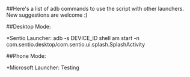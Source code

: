 ##Here's a list of adb commands to use the script with other launchers. New suggestions are welcome :)



##Desktop Mode:


*Sentio Launcher:
adb -s DEVICE_ID shell am start -n com.sentio.desktop/com.sentio.ui.splash.SplashActivity




##Phone Mode:



*Microsoft Launcher:
Testing